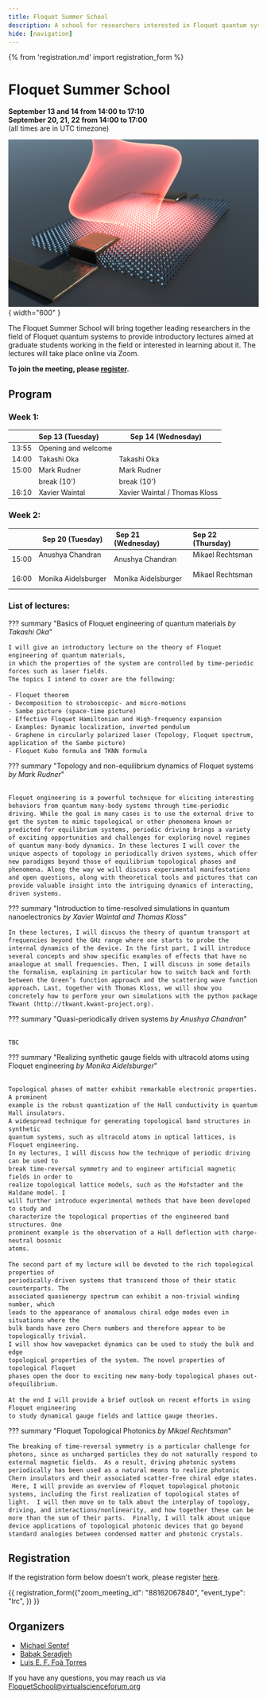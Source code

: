 ```yaml
---
title: Floquet Summer School
description: A school for researchers interested in Floquet quantum systems
hide: [navigation]
---
```

{% from 'registration.md' import registration_form %}
# Floquet Summer School
**<time data-format="MMMM D" datetime="2022-09-13T14:00:00+00:00">September 13</time> and <time data-format="D" datetime="2022-09-14T14:00:00+00:00">14</time> from <time data-format="H:mm" datetime="2022-09-13T14:00:00+00:00">14:00</time> to <time data-format="H:mm" datetime="2022-09-13T17:10:00+00:00">17:10</time>**  
**<time data-format="MMMM D" datetime="2022-09-20T15:00:00+00:00">September 20</time>, <time data-format="D" datetime="2022-09-21T15:00:00+00:00">21</time>, <time data-format="D" datetime="2022-09-14T15:00:00+00:00">22</time> from <time data-format="H:mm" datetime="2022-09-13T15:00:00+00:00">14:00</time> to <time data-format="H:mm" datetime="2022-09-13T17:00:00+00:00">17:00</time>**  
(all times are in <span class="timezone">UTC</span> timezone)

![school logo](media/floquet_school_logo.png){ width="600" }

The Floquet Summer School will bring together leading researchers in the field of Floquet quantum systems to provide introductory lectures aimed at graduate students working in the field or interested in learning about it. The lectures will take place online via Zoom.

**To join the meeting, please [register](#registration).**

## Program

### Week 1:

|           | Sep 13 (Tuesday) |       Sep 14 (Wednesday)      |
|-----------|:----------------|:-----------------------------|
| <time data-format="H:mm" datetime="2022-09-13T13:55:00+00:00">13:55</time> | Opening and welcome  |                               |
| <time data-format="H:mm" datetime="2022-09-13T14:00:00+00:00">14:00</time> | Takashi Oka          | Takashi Oka                   |
| <time data-format="H:mm" datetime="2022-09-13T15:00:00+00:00">15:00</time> | Mark Rudner          | Mark Rudner                   |
|           | break (10')          | break (10')                   |
| <time data-format="H:mm" datetime="2022-09-13T16:10:00+00:00">16:10</time> | Xavier Waintal       | Xavier Waintal / Thomas Kloss |


### Week 2:

|           |   Sep 20 (Tuesday)  |  Sep 21 (Wednesday) | Sep 22 (Thursday) |
|-----------|:-------------------|:-------------------|:-----------------|
| <time data-format="H:mm" datetime="2022-09-13T15:00:00+00:00">15:00</time> | Anushya Chandran    | Anushya Chandran    | Mikael Rechtsman  |
| <time data-format="H:mm" datetime="2022-09-13T16:00:00+00:00">16:00</time> | Monika Aidelsburger | Monika Aidelsburger | Mikael Rechtsman  |


### List of lectures:

??? summary "Basics of Floquet engineering of quantum materials *by Takashi Oka*"


    I will give an introductory lecture on the theory of Floquet engineering of quantum materials,
    in which the properties of the system are controlled by time-periodic forces such as laser fields.
    The topics I intend to cover are the following:

    - Floquet theorem
    - Decomposition to stroboscopic- and micro-motions
    - Sambe picture (space-time picture)
    - Effective Floquet Hamiltonian and High-frequency expansion
    - Examples: Dynamic localization, inverted pendulum
    - Graphene in circularly polarized laser (Topology, Floquet spectrum, application of the Sambe picture)
    - Floquet Kubo formula and TKNN formula

??? summary "Topology and non-equilibrium dynamics of Floquet systems *by Mark Rudner*"

     
    Floquet engineering is a powerful technique for eliciting interesting behaviors from quantum many-body systems through time-periodic driving. While the goal in many cases is to use the external drive to get the system to mimic topological or other phenomena known or predicted for equilibrium systems, periodic driving brings a variety of exciting opportunities and challenges for exploring novel regimes of quantum many-body dynamics. In these lectures I will cover the unique aspects of topology in periodically driven systems, which offer new paradigms beyond those of equilibrium topological phases and phenomena. Along the way we will discuss experimental manifestations and open questions, along with theoretical tools and pictures that can provide valuable insight into the intriguing dynamics of interacting, driven systems.

??? summary "Introduction to time-resolved simulations in quantum nanoelectronics *by Xavier Waintal and Thomas Kloss*"


    In these lectures, I will discuss the theory of quantum transport at frequencies beyond the GHz range where one starts to probe the internal dynamics of the device. In the first part, I will introduce several concepts and show specific examples of effects that have no anaalogue at small frequencies. Then, I will discuss in some details the formalism, explaining in particular how to switch back and forth between the Green’s function approach and the scattering wave function approach. Last, together with Thomas Kloss, we will show you concretely how to perform your own simulations with the python package Tkwant (http://tkwant.kwant-project.org).

??? summary "Quasi-periodically driven systems *by Anushya Chandran*"

     
    TBC

??? summary "Realizing synthetic gauge fields with ultracold atoms using Floquet engineering *by Monika Aidelsburger*"

     
    Topological phases of matter exhibit remarkable electronic properties. A prominent
    example is the robust quantization of the Hall conductivity in quantum Hall insulators.
    A widespread technique for generating topological band structures in synthetic
    quantum systems, such as ultracold atoms in optical lattices, is Floquet engineering.
    In my lectures, I will discuss how the technique of periodic driving can be used to
    break time-reversal symmetry and to engineer artificial magnetic fields in order to
    realize topological lattice models, such as the Hofstadter and the Haldane model. I
    will further introduce experimental methods that have been developed to study and
    characterize the topological properties of the engineered band structures. One
    prominent example is the observation of a Hall deflection with charge-neutral bosonic
    atoms.

    The second part of my lecture will be devoted to the rich topological properties of
    periodically-driven systems that transcend those of their static counterparts. The
    associated quasienergy spectrum can exhibit a non-trivial winding number, which
    leads to the appearance of anomalous chiral edge modes even in situations where the
    bulk bands have zero Chern numbers and therefore appear to be topologically trivial.
    I will show how wavepacket dynamics can be used to study the bulk and edge
    topological properties of the system. The novel properties of topological Floquet
    phases open the door to exciting new many-body topological phases out-ofequilibrium.

    At the end I will provide a brief outlook on recent efforts in using Floquet engineering
    to study dynamical gauge fields and lattice gauge theories.

??? summary "Floquet Topological Photonics *by Mikael Rechtsman*"

    The breaking of time-reversal symmetry is a particular challenge for photons, since as uncharged particles they do not naturally respond to external magnetic fields.  As a result, driving photonic systems periodically has been used as a natural means to realize photonic Chern insulators and their associated scatter-free chiral edge states.  Here, I will provide an overview of Floquet topological photonic systems, including the first realization of topological states of light.  I will then move on to talk about the interplay of topology, driving, and interactions/nonlinearity, and how together these can be more than the sum of their parts.  Finally, I will talk about unique device applications of topological photonic devices that go beyond standard analogies between condensed matter and photonic crystals.

## Registration

If the registration form below doesn't work, please register [here](https://virtualscienceforum-org.zoom.us/meeting/register/tZwsceuoqDwiHtQBJtQyHNW8D3qSAX2ri1Nm).

{{ registration_form({"zoom_meeting_id": "88162067840", "event_type": "lrc", }) }}

## Organizers

* [Michael Sentef](https://lab.sentef.org/michael-sentef/)
* [Babak Seradjeh](https://qdyn.physics.indiana.edu/)
* [Luis E. F. Foà Torres](https://www.foatorres.com/)

If you have any questions, you may reach us via [FloquetSchool@virtualscienceforum.org](mailto:FloquetSchool@virtualscienceforum.org)
